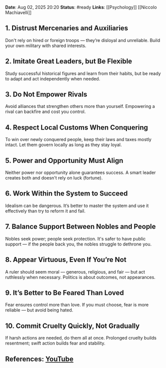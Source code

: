 **Date**: Aug 02, 2025 20:20
**Status**: #ready 
**Links**: [[Psychology]] [[Niccolo Machiavelli]]

## 1. **Distrust Mercenaries and Auxiliaries**

Don't rely on hired or foreign troops — they’re disloyal and unreliable. Build your own military with shared interests.

## 2. **Imitate Great Leaders, but Be Flexible**

Study successful historical figures and learn from their habits, but be ready to adapt and act independently when needed.

## 3. **Do Not Empower Rivals**

Avoid alliances that strengthen others more than yourself. Empowering a rival can backfire and cost you control.

## 4. **Respect Local Customs When Conquering**

To win over newly conquered people, keep their laws and taxes mostly intact. Let them govern locally as long as they stay loyal.

## 5. **Power and Opportunity Must Align**

Neither power nor opportunity alone guarantees success. A smart leader creates both and doesn't rely on luck (fortune).

## 6. **Work Within the System to Succeed**

Idealism can be dangerous. It’s better to master the system and use it effectively than try to reform it and fail.

## 7. **Balance Support Between Nobles and People**

Nobles seek power; people seek protection. It's safer to have public support — if the people back you, the nobles struggle to dethrone you.

## 8. **Appear Virtuous, Even If You’re Not**

A ruler should seem moral — generous, religious, and fair — but act ruthlessly when necessary. Politics is about outcomes, not appearances.

## 9. **It’s Better to Be Feared Than Loved**

Fear ensures control more than love. If you must choose, fear is more reliable — but avoid being hated.

## 10. **Commit Cruelty Quickly, Not Gradually**

If harsh actions are needed, do them all at once. Prolonged cruelty builds resentment; swift action builds fear and stability.

## References: [YouTube](https://youtu.be/PymCWSiG81E?si=SCka2uu_CZ_nqo2P)